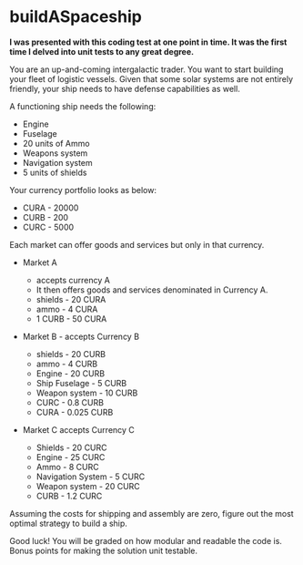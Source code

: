 # buildASpaceship
__I was presented with this coding test at one point in time. It was the first time I delved into unit tests to any great degree.__

You are an up-and-coming intergalactic trader. You want to start building your fleet of logistic vessels. Given that some solar systems are not entirely friendly, your ship needs to have defense capabilities as well.

A functioning ship needs the following:

- Engine
- Fuselage
- 20 units of Ammo
- Weapons system
- Navigation system
- 5 units of shields

Your currency portfolio looks as below:

- CURA - 20000
- CURB - 200
- CURC - 5000

Each market can offer goods and services but only in that currency.

- Market A
  - accepts currency A
  - It then offers goods and services denominated in Currency A.
  - shields - 20 CURA
  - ammo - 4 CURA
  - 1 CURB - 50 CURA

- Market B - accepts Currency B
  - shields - 20 CURB
  - ammo - 4 CURB
  - Engine - 20 CURB
  - Ship Fuselage  - 5 CURB
  - Weapon system - 10 CURB
  - CURC - 0.8 CURB
  - CURA - 0.025 CURB

- Market C accepts Currency C
  - Shields - 20 CURC
  - Engine - 25 CURC
  - Ammo - 8 CURC
  - Navigation System - 5 CURC
  - Weapon system - 20 CURC
  - CURB - 1.2 CURC

Assuming the costs for shipping and assembly are zero, figure out the most optimal strategy to build a ship.

Good luck!  You will be graded on how modular and readable the code is. Bonus points for making the solution unit testable.

